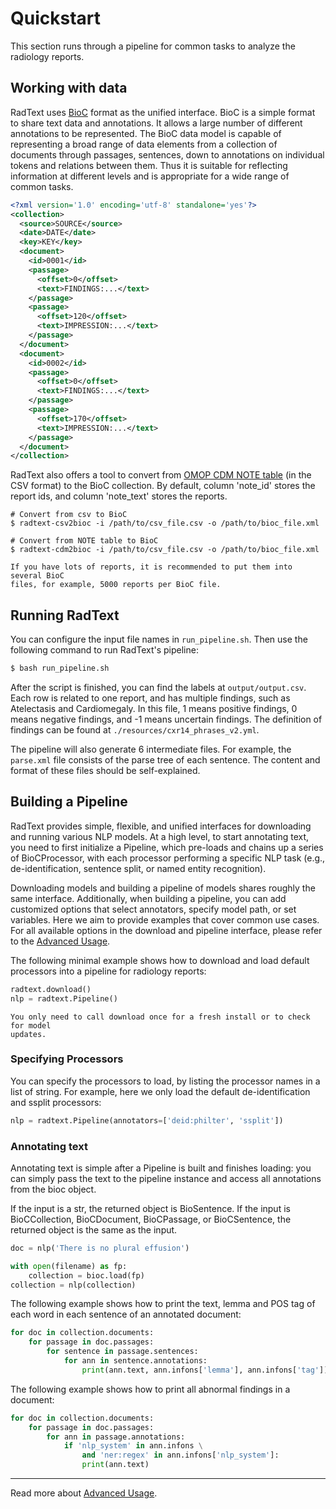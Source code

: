 # Quickstart

This section runs through a pipeline for common tasks to analyze the radiology
reports.

## Working with data
    
RadText uses [BioC](http://bioc.sourceforge.net/) format as the unified interface. 
BioC is a simple format to share text data and annotations. It allows a large
number of different annotations to be represented.
The BioC data model is capable of representing a broad range of data elements
from a collection of documents through passages, sentences, down to annotations
on individual tokens and relations between them. Thus it is suitable for
reflecting information at different levels and is appropriate for a wide range
of common tasks.
   
```xml
<?xml version='1.0' encoding='utf-8' standalone='yes'?>
<collection>
  <source>SOURCE</source>
  <date>DATE</date>
  <key>KEY</key>
  <document>
    <id>0001</id>
    <passage>
      <offset>0</offset>
      <text>FINDINGS:...</text>
    </passage>
    <passage>
      <offset>120</offset>
      <text>IMPRESSION:...</text>
    </passage>  
  </document>
  <document>
    <id>0002</id>
    <passage>
      <offset>0</offset>
      <text>FINDINGS:...</text>
    </passage>
    <passage>
      <offset>170</offset>
      <text>IMPRESSION:...</text>
    </passage>
  </document>
</collection>
```

RadText also offers a tool to convert from [OMOP CDM NOTE
table](https://www.ohdsi.org/web/wiki/doku.php?id=documentation:cdm:note) (in
the CSV format) to the BioC collection. By default, column 'note_id' stores
the report ids, and column 'note_text' stores the reports.

```shell
# Convert from csv to BioC
$ radtext-csv2bioc -i /path/to/csv_file.csv -o /path/to/bioc_file.xml

# Convert from NOTE table to BioC
$ radtext-cdm2bioc -i /path/to/csv_file.csv -o /path/to/bioc_file.xml
```

```{warning}
If you have lots of reports, it is recommended to put them into several BioC
files, for example, 5000 reports per BioC file.
```

## Running RadText 

You can configure the input file names in `run_pipeline.sh`. Then use the
following command to run RadText's pipeline:

```bash
$ bash run_pipeline.sh
```

After the script is finished, you can find the labels at `output/output.csv`.
Each row is related to one report, and has multiple findings, such as
Atelectasis and Cardiomegaly. In this file, 1 means positive findings, 0 means
negative findings, and -1 means uncertain findings. The definition of findings
can be found at `./resources/cxr14_phrases_v2.yml`.

The pipeline will also generate 6 intermediate files.
For example, the `parse.xml` file consists of the parse tree of each
sentence. The content and format of these files should be self-explained.

## Building a Pipeline

RadText provides simple, flexible, and unified interfaces for downloading and
running various NLP models. At a high level, to start annotating text, you need
to first initialize a Pipeline, which pre-loads and chains up a series of
BioCProcessor, with each processor performing a specific NLP task (e.g.,
de-identification, sentence split, or named entity recognition).

Downloading models and building a pipeline of models shares roughly the same
interface. Additionally, when building a pipeline, you can add customized
options that select annotators, specify model path, or set variables. 
Here we aim to provide examples that cover common use cases.
For all available options in the download and pipeline interface, please refer
to the [Advanced Usage](https://radtext.readthedocs.io/en/latest/user_guide.html).

The following minimal example shows how to download and load default processors
into a pipeline for radiology reports:

```python
radtext.download()
nlp = radtext.Pipeline()
```

```{note}
You only need to call download once for a fresh install or to check for model
updates.
```

### Specifying Processors

You can specify the processors to load, by listing the processor names in a list
of string. For example, here we only load the default de-identification and
ssplit processors:

```python
nlp = radtext.Pipeline(annotators=['deid:philter', 'ssplit'])
```

### Annotating text

Annotating text is simple after a Pipeline is built and finishes loading: you
can simply pass the text to the pipeline instance and access all annotations
from the bioc object.

If the input is a str, the returned object is BioSentence. If the input is
BioCCollection, BioCDocument, BioCPassage, or BioCSentence, the returned object
is the same as the input.

```python
doc = nlp('There is no plural effusion')
```

```python
with open(filename) as fp:
    collection = bioc.load(fp)
collection = nlp(collection)
```

The following example shows how to print the text, lemma and POS tag of each
word in each sentence of an annotated document:

```python
for doc in collection.documents:
    for passage in doc.passages:
        for sentence in passage.sentences:
            for ann in sentence.annotations:
                print(ann.text, ann.infons['lemma'], ann.infons['tag'])
```

The following example shows how to print all abnormal findings in a document:

```python
for doc in collection.documents:
    for passage in doc.passages:
        for ann in passage.annotations:
            if 'nlp_system' in ann.infons \
                and 'ner:regex' in ann.infons['nlp_system']:
                print(ann.text)
```

-----

Read more about [Advanced
Usage](https://radtext.readthedocs.io/en/latest/user_guide.html).